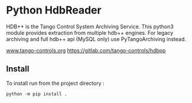 # Python HdbReader

HDB++ is the Tango Control System Archiving Service.
This python3 module provides extraction from multiple hdb++ engines.
For legacy archiving and full hdb++ api (MySQL only) use PyTangoArchiving instead.

www.tango-controls.org
https://gitlab.com/tango-controls/hdbpp



## Install

To install run from the project directory :
```
python -m pip install .
```
